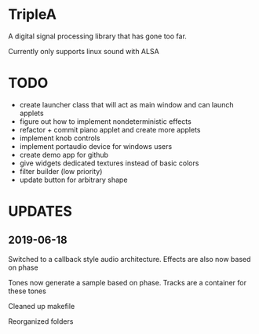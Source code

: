 # TripleA

A digital signal processing library that has gone too far.

Currently only supports linux sound with ALSA

# TODO
* create launcher class that will act as main window and can launch applets
* figure out how to implement nondeterministic effects
* refactor + commit piano applet and create more applets
* implement knob controls
* implement portaudio device for windows users
* create demo app for github
* give widgets dedicated textures instead of basic colors
* filter builder (low priority)
* update button for arbitrary shape


# UPDATES

## 2019-06-18

Switched to a callback style audio architecture.
Effects are also now based on phase

Tones now generate a sample based on phase. 
Tracks are a container for these tones

Cleaned up makefile

Reorganized folders
